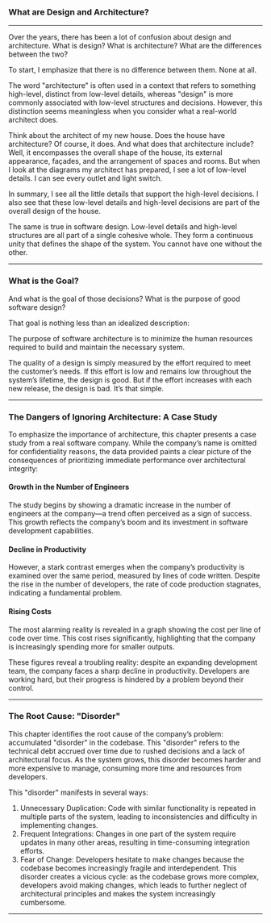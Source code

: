 ### What are Design and Architecture?
<hr>

Over the years, there has been a lot of confusion about design and architecture.
What is design? What is architecture? What are the differences between the two?

To start, I emphasize that there is no difference between them. None at all.

The word "architecture" is often used in a context that refers to something high-level, distinct from low-level details, whereas "design" is more commonly associated with low-level structures and decisions. However, this distinction seems meaningless when you consider what a real-world architect does.

Think about the architect of my new house. Does the house have architecture? Of course, it does. And what does that architecture include? Well, it encompasses the overall shape of the house, its external appearance, façades, and the arrangement of spaces and rooms. But when I look at the diagrams my architect has prepared, I see a lot of low-level details. I can see every outlet and light switch.

In summary, I see all the little details that support the high-level decisions. I also see that these low-level details and high-level decisions are part of the overall design of the house.

The same is true in software design. Low-level details and high-level structures are all part of a single cohesive whole. They form a continuous unity that defines the shape of the system. You cannot have one without the other.

<hr>

### What is the Goal?
And what is the goal of those decisions? What is the purpose of good software design?

That goal is nothing less than an idealized description:

The purpose of software architecture is to minimize the human resources required to build and maintain the necessary system.

The quality of a design is simply measured by the effort required to meet the customer’s needs. If this effort is low and remains low throughout the system’s lifetime, the design is good. But if the effort increases with each new release, the design is bad. It’s that simple.

<hr>

### The Dangers of Ignoring Architecture: A Case Study
To emphasize the importance of architecture, this chapter presents a case study from a real software company. While the company’s name is omitted for confidentiality reasons, the data provided paints a clear picture of the consequences of prioritizing immediate performance over architectural integrity:

#### Growth in the Number of Engineers
The study begins by showing a dramatic increase in the number of engineers at the company—a trend often perceived as a sign of success. This growth reflects the company’s boom and its investment in software development capabilities.

#### Decline in Productivity
However, a stark contrast emerges when the company’s productivity is examined over the same period, measured by lines of code written. Despite the rise in the number of developers, the rate of code production stagnates, indicating a fundamental problem.

#### Rising Costs
The most alarming reality is revealed in a graph showing the cost per line of code over time. This cost rises significantly, highlighting that the company is increasingly spending more for smaller outputs.

These figures reveal a troubling reality: despite an expanding development team, the company faces a sharp decline in productivity. Developers are working hard, but their progress is hindered by a problem beyond their control.

<hr>

### The Root Cause: "Disorder"
This chapter identifies the root cause of the company’s problem: accumulated "disorder" in the codebase. This "disorder" refers to the technical debt accrued over time due to rushed decisions and a lack of architectural focus. As the system grows, this disorder becomes harder and more expensive to manage, consuming more time and resources from developers.

This "disorder" manifests in several ways:

1. Unnecessary Duplication: Code with similar functionality is repeated in multiple parts of the system, leading to inconsistencies and difficulty in implementing changes.
2. Frequent Integrations: Changes in one part of the system require updates in many other areas, resulting in time-consuming integration efforts.
3. Fear of Change: Developers hesitate to make changes because the codebase becomes increasingly fragile and interdependent.
This disorder creates a vicious cycle: as the codebase grows more complex, developers avoid making changes, which leads to further neglect of architectural principles and makes the system increasingly cumbersome.

<hr>

### 

